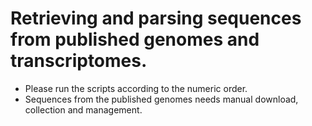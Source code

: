 # Retrieving and parsing sequences from published genomes and transcriptomes.
- Please run the scripts according to the numeric order.
- Sequences from the published genomes needs manual download, collection and management.